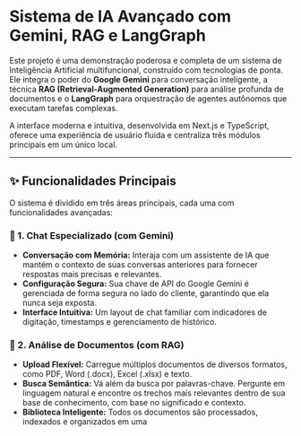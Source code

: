 # Sistema de IA Avançado com Gemini, RAG e LangGraph

Este projeto é uma demonstração poderosa e completa de um sistema de Inteligência Artificial multifuncional, construído com tecnologias de ponta. Ele integra o poder do **Google Gemini** para conversação inteligente, a técnica **RAG (Retrieval-Augmented Generation)** para análise profunda de documentos e o **LangGraph** para orquestração de agentes autônomos que executam tarefas complexas.

A interface moderna e intuitiva, desenvolvida em Next.js e TypeScript, oferece uma experiência de usuário fluida e centraliza três módulos principais em um único local.

---

## ✨ Funcionalidades Principais

O sistema é dividido em três áreas principais, cada uma com funcionalidades avançadas:

### 🤖 1. Chat Especializado (com Gemini)
- **Conversação com Memória:** Interaja com um assistente de IA que mantém o contexto de suas conversas anteriores para fornecer respostas mais precisas e relevantes.
- **Configuração Segura:** Sua chave de API do Google Gemini é gerenciada de forma segura no lado do cliente, garantindo que ela nunca seja exposta.
- **Interface Intuitiva:** Um layout de chat familiar com indicadores de digitação, timestamps e gerenciamento de histórico.

### 📄 2. Análise de Documentos (com RAG)
- **Upload Flexível:** Carregue múltiplos documentos de diversos formatos, como PDF, Word (.docx), Excel (.xlsx) e texto.
- **Busca Semântica:** Vá além da busca por palavras-chave. Pergunte em linguagem natural e encontre os trechos mais relevantes dentro de sua base de conhecimento, com base no significado e contexto.
- **Biblioteca Inteligente:** Todos os documentos são processados, indexados e organizados em uma
